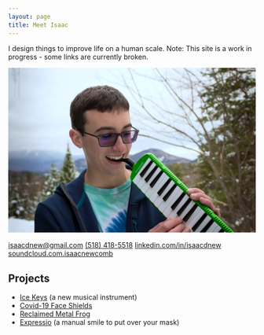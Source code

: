 ```yaml
---
layout: page
title: Meet Isaac
---
```


I design things to improve life on a human scale.
Note: This site is a work in progress - some links are currently broken.

![Isaac playing the melodica](general-images/isaac-holding-melodica.jpg)

[isaacdnew@gmail.com](mailto:isaacdnew@gmail.com)
[(518) 418-5518](tel:1-518-418-5518)
[linkedin.com/in/isaacdnew](https://www.linkedin.com/in/isaacdnew)
[soundcloud.com.isaacnewcomb](https://soundcloud.com/isaacnewcomb/)

## Projects

- [Ice Keys](projects/ice-keys/ice-keys.md) (a new musical instrument)
- [Covid-19 Face Shields](projects/covid-shields/covid-shields.md)
- [Reclaimed Metal Frog](projects/frog/frog.md)
- [Expressio](projects/expressio/expressio.md) (a manual smile to put over your mask)